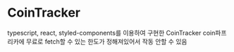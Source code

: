 # CoinTracker

typescript, react, styled-components를 이용하여 구현한 CoinTracker
coin파프리카에 무료로 fetch할 수 있는 한도가 정해져있어서 작동 안할 수 있음
